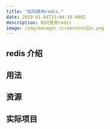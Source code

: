 ```yaml
---
title: "如何使用redis."
date: 2019-01-04T15:04:10.000Z
description: 如何使用redis
image: /img/manager_screenshot@2x.png
---
```


## redis 介绍

## 用法

## 资源

## 实际项目

